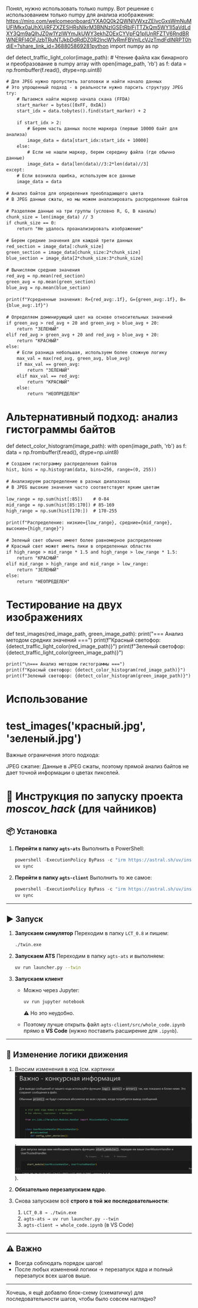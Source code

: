 Понял, нужно использовать только numpy. Вот решение с использованием только numpy для анализа изображения:
https://miro.com/welcomeonboard/YXA0Q0k2QWNlVWxzZElvcGxsWmNuMUFIMkx0aUhXUjRFZXZESHRsNlkrM3BNNzlGSEtRblFjTTZkQm5WY1I5aVdLdXY3Qm9aQlhJZ0w1YzlWYmJkUWY3ekhZOExCYVpFQ1pIUnRFZTV6RndBRWNERFI4OFJzbTRuNTJkbDdRdDZ0R2lncW1vRmFBVnlLcVJzTmdFdlNRPT0hdjE=?share_link_id=368805869281python
import numpy as np

def detect_traffic_light_color(image_path):
    # Чтение файла как бинарного и преобразование в numpy array
    with open(image_path, 'rb') as f:
        data = np.frombuffer(f.read(), dtype=np.uint8)
    
    # Для JPEG нужно пропустить заголовки и найти начало данных
    # Это упрощенный подход - в реальности нужно парсить структуру JPEG
    try:
        # Пытаемся найти маркер начала скана (FFDA)
        start_marker = bytes([0xFF, 0xDA])
        start_idx = data.tobytes().find(start_marker) + 2
        
        if start_idx > 2:
            # Берем часть данных после маркера (первые 10000 байт для анализа)
            image_data = data[start_idx:start_idx + 10000]
        else:
            # Если не нашли маркер, берем середину файла (где обычно данные)
            image_data = data[len(data)//3:2*len(data)//3]
    except:
        # Если возникла ошибка, используем все данные
        image_data = data
    
    # Анализ байтов для определения преобладающего цвета
    # В JPEG данные сжаты, но мы можем анализировать распределение байтов
    
    # Разделяем данные на три группы (условно R, G, B каналы)
    chunk_size = len(image_data) // 3
    if chunk_size == 0:
        return "Не удалось проанализировать изображение"
    
    # Берем средние значения для каждой трети данных
    red_section = image_data[:chunk_size]
    green_section = image_data[chunk_size:2*chunk_size]
    blue_section = image_data[2*chunk_size:3*chunk_size]
    
    # Вычисляем средние значения
    red_avg = np.mean(red_section)
    green_avg = np.mean(green_section)
    blue_avg = np.mean(blue_section)
    
    print(f"Усредненные значения: R={red_avg:.1f}, G={green_avg:.1f}, B={blue_avg:.1f}")
    
    # Определяем доминирующий цвет на основе относительных значений
    if green_avg > red_avg + 20 and green_avg > blue_avg + 20:
        return "ЗЕЛЕНЫЙ"
    elif red_avg > green_avg + 20 and red_avg > blue_avg + 20:
        return "КРАСНЫЙ"
    else:
        # Если разница небольшая, используем более сложную логику
        max_val = max(red_avg, green_avg, blue_avg)
        if max_val == green_avg:
            return "ЗЕЛЕНЫЙ"
        elif max_val == red_avg:
            return "КРАСНЫЙ"
        else:
            return "НЕОПРЕДЕЛЕН"

# Альтернативный подход: анализ гистограммы байтов
def detect_color_histogram(image_path):
    with open(image_path, 'rb') as f:
        data = np.frombuffer(f.read(), dtype=np.uint8)
    
    # Создаем гистограмму распределения байтов
    hist, bins = np.histogram(data, bins=256, range=(0, 255))
    
    # Анализируем распределение в разных диапазонах
    # В JPEG высокие значения часто соответствуют ярким цветам
    
    low_range = np.sum(hist[:85])    # 0-84
    mid_range = np.sum(hist[85:170]) # 85-169  
    high_range = np.sum(hist[170:])  # 170-255
    
    print(f"Распределение: низкие={low_range}, средние={mid_range}, высокие={high_range}")
    
    # Зеленый свет обычно имеет более равномерное распределение
    # Красный свет может иметь пики в определенных областях
    if high_range > mid_range * 1.5 and high_range > low_range * 1.5:
        return "КРАСНЫЙ"
    elif mid_range > high_range and mid_range > low_range:
        return "ЗЕЛЕНЫЙ"
    else:
        return "НЕОПРЕДЕЛЕН"

# Тестирование на двух изображениях
def test_images(red_image_path, green_image_path):
    print("=== Анализ методом средних значений ===")
    print(f"Красный светофор: {detect_traffic_light_color(red_image_path)}")
    print(f"Зеленый светофор: {detect_traffic_light_color(green_image_path)}")
    
    print("\n=== Анализ методом гистограммы ===")
    print(f"Красный светофор: {detect_color_histogram(red_image_path)}")
    print(f"Зеленый светофор: {detect_color_histogram(green_image_path)}")

# Использование
# test_images('красный.jpg', 'зеленый.jpg')
Важные ограничения этого подхода:

JPEG сжатие: Данные в JPEG сжаты, поэтому прямой анализ байтов не дает точной информации о цветах пикселей.
# 🚀 Инструкция по запуску проекта *moscov\_hack* (для чайников)

## 📦 Установка

1. **Перейти в папку `agts-ats`**
   Выполнить в PowerShell:

   ```powershell
   powershell -ExecutionPolicy ByPass -c "irm https://astral.sh/uv/install.ps1 | iex"
   uv sync
   ```

2. **Перейти в папку `agts-client`**
   Выполнить то же самое:

   ```powershell
   powershell -ExecutionPolicy ByPass -c "irm https://astral.sh/uv/install.ps1 | iex"
   uv sync
   ```

---

## ▶️ Запуск

1. **Запускаем симулятор**
   Переходим в папку `LCT_0.8` и пишем:

   ```bash
   ./twin.exe
   ```

2. **Запускаем ATS**
   Переходим в папку `agts-ats` и выполняем:

   ```bash
   uv run launcher.py --twin
   ```

3. **Запускаем клиент**

   * Можно через Jupyter:

     ```bash
     uv run jupyter notebook
     ```

     ⚠️ Но это неудобно.
   * Поэтому лучше открыть файл `agts-client/src/whole_code.ipynb` прямо в **VS Code** (нужно поставить расширение для `.ipynb`).

---

## 🔄 Изменение логики движения

1. Вносим изменения в код (см. картинки ![`image.png`](image.png), ![image-2.png](image-2.png)).
2. **Обязательно перезапускаем ядро**.
3. Снова запускаем всё **строго в той же последовательности**:

   1. `LCT_0.8 → ./twin.exe`
   2. `agts-ats → uv run launcher.py --twin`
   3. `agts-client → whole_code.ipynb` (в VS Code)

---

## ⚠️ Важно

* Всегда соблюдать порядок шагов!
* После любых изменений логики → перезапуск ядра и полный перезапуск всех шагов выше.

---

Хочешь, я ещё добавлю блок-схему (схематичку) для последовательности шагов, чтобы было совсем наглядно?
